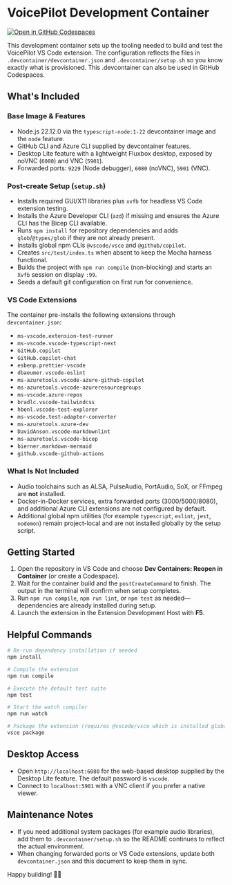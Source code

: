 # VoicePilot Development Container

[![Open in GitHub Codespaces](https://github.com/codespaces/badge.svg)](https://codespaces.new/PlagueHO/voice-pilot)

This development container sets up the tooling needed to build and test the VoicePilot VS Code extension. The configuration reflects the files in `.devcontainer/devcontainer.json` and `.devcontainer/setup.sh` so you know exactly what is provisioned. This .devcontainer can also be used in GitHub Codespaces.

## What's Included

### Base Image & Features

- Node.js 22.12.0 via the `typescript-node:1-22` devcontainer image and the `node` feature.
- GitHub CLI and Azure CLI supplied by devcontainer features.
- Desktop Lite feature with a lightweight Fluxbox desktop, exposed by noVNC (`6080`) and VNC (`5901`).
- Forwarded ports: `9229` (Node debugger), `6080` (noVNC), `5901` (VNC).

### Post-create Setup (`setup.sh`)

- Installs required GUI/X11 libraries plus `xvfb` for headless VS Code extension testing.
- Installs the Azure Developer CLI (`azd`) if missing and ensures the Azure CLI has the Bicep CLI available.
- Runs `npm install` for repository dependencies and adds `glob`/`@types/glob` if they are not already present.
- Installs global npm CLIs `@vscode/vsce` and `@github/copilot`.
- Creates `src/test/index.ts` when absent to keep the Mocha harness functional.
- Builds the project with `npm run compile` (non-blocking) and starts an `Xvfb` session on display `:99`.
- Seeds a default git configuration on first run for convenience.

### VS Code Extensions

The container pre-installs the following extensions through `devcontainer.json`:

- `ms-vscode.extension-test-runner`
- `ms-vscode.vscode-typescript-next`
- `GitHub.copilot`
- `GitHub.copilot-chat`
- `esbenp.prettier-vscode`
- `dbaeumer.vscode-eslint`
- `ms-azuretools.vscode-azure-github-copilot`
- `ms-azuretools.vscode-azureresourcegroups`
- `ms-vscode.azure-repos`
- `bradlc.vscode-tailwindcss`
- `hbenl.vscode-test-explorer`
- `ms-vscode.test-adapter-converter`
- `ms-azuretools.azure-dev`
- `DavidAnson.vscode-markdownlint`
- `ms-azuretools.vscode-bicep`
- `bierner.markdown-mermaid`
- `github.vscode-github-actions`

### What Is Not Included

- Audio toolchains such as ALSA, PulseAudio, PortAudio, SoX, or FFmpeg are **not** installed.
- Docker-in-Docker services, extra forwarded ports (3000/5000/8080), and additional Azure CLI extensions are not configured by default.
- Additional global npm utilities (for example `typescript`, `eslint`, `jest`, `nodemon`) remain project-local and are not installed globally by the setup script.

## Getting Started

1. Open the repository in VS Code and choose **Dev Containers: Reopen in Container** (or create a Codespace).
2. Wait for the container build and the `postCreateCommand` to finish. The output in the terminal will confirm when setup completes.
3. Run `npm run compile`, `npm run lint`, or `npm test` as needed—dependencies are already installed during setup.
4. Launch the extension in the Extension Development Host with **F5**.

## Helpful Commands

```bash
# Re-run dependency installation if needed
npm install

# Compile the extension
npm run compile

# Execute the default test suite
npm test

# Start the watch compiler
npm run watch

# Package the extension (requires @vscode/vsce which is installed globally)
vsce package
```

## Desktop Access

- Open `http://localhost:6080` for the web-based desktop supplied by the Desktop Lite feature. The default password is `vscode`.
- Connect to `localhost:5901` with a VNC client if you prefer a native viewer.

## Maintenance Notes

- If you need additional system packages (for example audio libraries), add them to `.devcontainer/setup.sh` so the README continues to reflect the actual environment.
- When changing forwarded ports or VS Code extensions, update both `devcontainer.json` and this document to keep them in sync.

Happy building! 🎤✨
